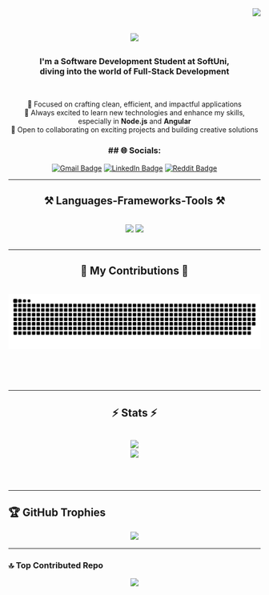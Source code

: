 <img align="right" src="https://visitor-badge.laobi.icu/badge?page_id=ViktorStoichev.ViktorStoichev" />

<h1 align="center">
    <img src="https://readme-typing-svg.herokuapp.com/?font=Righteous&size=35&center=true&vCenter=true&width=500&height=70&duration=4000&lines=Hi+There!+👋;+I'm+Viktor+Stoichev!;" />
</h1>

<h3 align="center">I'm a Software Development Student at SoftUni, <br> diving into the world of Full-Stack Development</h3>

<br/>

<div align="center">
 
🌟 Focused on crafting clean, efficient, and impactful applications<br>
🎯 Always excited to learn new technologies and enhance my skills, especially in **Node.js** and **Angular**<br>
🤝 Open to collaborating on exciting projects and building creative solutions<br>

 </div>
 
<div align="center"> 
<h3>## 🌐 Socials:</h3>

<p align="center">
  <a href="mailto:viktor.stoichev534@gmail.com"><img src="https://img.shields.io/badge/Gmail-viktor.stoichev534@gmail.com-D14836?style=for-the-badge&logo=gmail&logoColor=white" alt="Gmail Badge"></a>
  <a href="https://www.linkedin.com/in/viktor-stoichev-20877a338" target="_blank"><img src="https://img.shields.io/badge/LinkedIn-Viktor Stoichev-0077B5?style=for-the-badge&logo=linkedin&logoColor=white" alt="LinkedIn Badge"></a>
  <a href="https://reddit.com/user/Miserable-Bat-3330" target="_blank"><img src="https://img.shields.io/badge/Reddit-Viktor Stoichev-FF4500?style=for-the-badge&logo=reddit&logoColor=white" alt="Reddit Badge"></a>
</p>

</div>

 <hr/>
 
<h2 align="center">⚒️ Languages-Frameworks-Tools ⚒️</h2>
<br/>
<div align="center">
    <img src="https://skillicons.dev/icons?i=html,css,vscode,github,git" />
    <img src="https://skillicons.dev/icons?i=nodejs,javascript,typescript,express,firebase,mongodb" /><br>
</div>

<br/>
<hr/>

<div align="center">
  <h2>🐍 My Contributions 🐍</h2>
  <br>
  <img alt="snake eating my contributions" src="https://raw.githubusercontent.com/ViktorStoichev/github-contribution-grid-snake/refs/heads/main/github-user-contribution.svg?token=GHSAT0AAAAAACZZBAQHOY6MAYSCBY3RQJPUZZV2JEA" />
  
  <br/><br/><br/>
</div>

<hr/>

<h2 align="center">⚡ Stats ⚡</h2>
<br>
<div align=center>
  <img src="https://github-readme-stats.vercel.app/api?username=ViktorStoichev&theme=blueberry&hide_border=true&include_all_commits=true&count_private=false" width="450"/><br>
  <img src="https://github-readme-stats.vercel.app/api/top-langs/?username=ViktorStoichev&theme=blueberry&hide_border=true&include_all_commits=true&count_private=false&layout=compact" width="350"/>
</div>

<br/><br/>

<hr/>

## 🏆 GitHub Trophies
<div align="center">
  <img src="https://github-profile-trophy.vercel.app/?username=ViktorStoichev&theme=midnight-purple&no-frame=false&no-bg=true&margin-w=4" width="800"/>
</div>

---

### 🔝 Top Contributed Repo
<div align="center">
  <img src="https://github-contributor-stats.vercel.app/api?username=ViktorStoichev&limit=5&theme=midnight-purple&combine_all_yearly_contributions=true" width="450"/>
</div>
